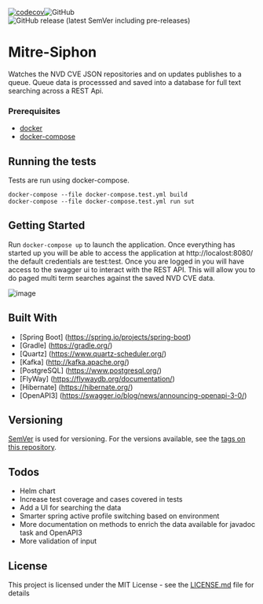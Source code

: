 [![codecov](https://codecov.io/gh/curium-rocks/mitre-siphon/branch/master/graph/badge.svg?token=70JSHSV2IY)](https://codecov.io/gh/curium-rocks/mitre-siphon)![GitHub](https://img.shields.io/github/license/curium-rocks/mitre-siphon)![GitHub release (latest SemVer including pre-releases)](https://img.shields.io/github/v/release/curium-rocks/mitre-siphon?include_prereleases)
# Mitre-Siphon

Watches the NVD CVE JSON repositories and on updates publishes to a queue. Queue data is processsed and saved into a database for full text searching across a REST Api.


### Prerequisites

- [docker](https://docs.docker.com/desktop/) 
- [docker-compose](https://docs.docker.com/compose/) 


## Running the tests

Tests are run using docker-compose. 
```
docker-compose --file docker-compose.test.yml build
docker-compose --file docker-compose.test.yml run sut
```

## Getting Started
Run `docker-compose up` to launch the application. Once everything has started up you will be able to access the application at http://localost:8080/ the default credentials are test:test. Once you are logged in you will have access to the swagger ui to interact with the REST API. This will allow you to do paged multi term searches against the saved NVD CVE data.

![image](https://user-images.githubusercontent.com/8363252/106229649-9adac180-61b3-11eb-8aa9-614ebfb1dcf3.png)


## Built With

- [Spring Boot] (https://spring.io/projects/spring-boot)
- [Gradle] (https://gradle.org/)
- [Quartz] (https://www.quartz-scheduler.org/)
- [Kafka] (http://kafka.apache.org/)
- [PostgreSQL] (https://www.postgresql.org/)
- [FlyWay] (https://flywaydb.org/documentation/)
- [Hibernate] (https://hibernate.org/)
- [OpenAPI3] (https://swagger.io/blog/news/announcing-openapi-3-0/)


## Versioning

[SemVer](http://semver.org/) is used for versioning. For the versions available, see the [tags on this repository](https://github.com/curim-rocks/mitre-siphon/tags). 

## Todos
- Helm chart
- Increase test coverage and cases covered in tests
- Add a UI for searching the data
- Smarter spring active profile switching based on environment
- More documentation on methods to enrich the data available for javadoc task and OpenAPI3
- More validation of input


## License

This project is licensed under the MIT License - see the [LICENSE.md](LICENSE.md) file for details
